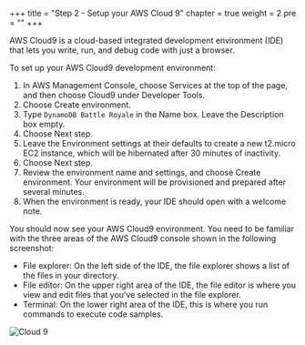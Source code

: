 +++
title = "Step 2 - Setup your AWS Cloud 9"
chapter = true
weight = 2
pre = "<b></b>"
+++

AWS Cloud9 is a cloud-based integrated development environment (IDE) that lets you write, run, and debug code with just a browser.

To set up your AWS Cloud9 development environment:

1. In AWS Management Console, choose Services at the top of the page, and then choose Cloud9 under Developer Tools.
2. Choose Create environment.
3. Type `DynamoDB Battle Royale` in the Name box. Leave the Description box empty.
4. Choose Next step.
5. Leave the Environment settings at their defaults to create a new t2.micro EC2 instance, which will be hibernated after 30 minutes of inactivity.
6. Choose Next step.
7. Review the environment name and settings, and choose Create environment. Your environment will be provisioned and prepared after several minutes.
8. When the environment is ready, your IDE should open with a welcome note.

You should now see your AWS Cloud9 environment. You need to be familiar with the three areas of the AWS Cloud9 console shown in the following screenshot:

- File explorer: On the left side of the IDE, the file explorer shows a list of the files in your directory.
- File editor: On the upper right area of the IDE, the file editor is where you view and edit files that you’ve selected in the file explorer.
- Terminal: On the lower right area of the IDE, this is where you run commands to execute code samples.

![Cloud 9](/images/Cloud9.png)
